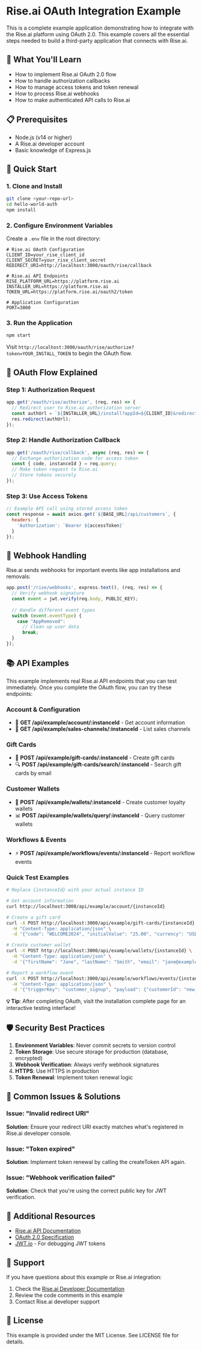 # Rise.ai OAuth Integration Example

This is a complete example application demonstrating how to integrate with the Rise.ai platform using OAuth 2.0. This example covers all the essential steps needed to build a third-party application that connects with Rise.ai.

## 🎯 What You'll Learn

- How to implement Rise.ai OAuth 2.0 flow
- How to handle authorization callbacks
- How to manage access tokens and token renewal
- How to process Rise.ai webhooks
- How to make authenticated API calls to Rise.ai

## 📋 Prerequisites

- Node.js (v14 or higher)
- A Rise.ai developer account
- Basic knowledge of Express.js

## 🚀 Quick Start

### 1. Clone and Install

```bash
git clone <your-repo-url>
cd hello-world-auth
npm install
```

### 2. Configure Environment Variables

Create a `.env` file in the root directory:

```env
# Rise.ai OAuth Configuration
CLIENT_ID=your_rise_client_id
CLIENT_SECRET=your_rise_client_secret
REDIRECT_URI=http://localhost:3000/oauth/rise/callback

# Rise.ai API Endpoints
RISE_PLATFORM_URL=https://platform.rise.ai
INSTALLER_URL=https://platform.rise.ai
TOKEN_URL=https://platform.rise.ai/oauth2/token

# Application Configuration
PORT=3000
```

### 3. Run the Application

```bash
npm start
```

Visit `http://localhost:3000/oauth/rise/authorize?token=YOUR_INSTALL_TOKEN` to begin the OAuth flow.

## 🔄 OAuth Flow Explained

### Step 1: Authorization Request
```javascript
app.get('/oauth/rise/authorize', (req, res) => {
  // Redirect user to Rise.ai authorization server
  const authUrl = `${INSTALLER_URL}/install?appId=${CLIENT_ID}&redirectUrl=${REDIRECT_URI}&token=${token}`;
  res.redirect(authUrl);
});
```

### Step 2: Handle Authorization Callback
```javascript
app.get('/oauth/rise/callback', async (req, res) => {
  // Exchange authorization code for access token
  const { code, instanceId } = req.query;
  // Make token request to Rise.ai
  // Store tokens securely
});
```

### Step 3: Use Access Tokens
```javascript
// Example API call using stored access token
const response = await axios.get(`${BASE_URL}/api/customers`, {
  headers: {
    'Authorization': `Bearer ${accessToken}`
  }
});
```

## 🎣 Webhook Handling

Rise.ai sends webhooks for important events like app installations and removals:

```javascript
app.post('/rise/webhooks', express.text(), (req, res) => {
  // Verify webhook signature
  const event = jwt.verify(req.body, PUBLIC_KEY);
  
  // Handle different event types
  switch (event.eventType) {
    case "AppRemoved":
      // Clean up user data
      break;
  }
});
```

## 📚 API Examples

This example implements real Rise.ai API endpoints that you can test immediately. Once you complete the OAuth flow, you can try these endpoints:

### **Account & Configuration**
- 🏢 **GET /api/example/account/:instanceId** - Get account information
- 🏪 **GET /api/example/sales-channels/:instanceId** - List sales channels

### **Gift Cards**
- 🎁 **POST /api/example/gift-cards/:instanceId** - Create gift cards
- 🔍 **POST /api/example/gift-cards/search/:instanceId** - Search gift cards by email

### **Customer Wallets**
- 👤 **POST /api/example/wallets/:instanceId** - Create customer loyalty wallets
- 📊 **POST /api/example/wallets/query/:instanceId** - Query customer wallets

### **Workflows & Events**
- ⚡ **POST /api/example/workflows/events/:instanceId** - Report workflow events

### **Quick Test Examples**

```bash
# Replace {instanceId} with your actual instance ID

# Get account information
curl http://localhost:3000/api/example/account/{instanceId}

# Create a gift card
curl -X POST http://localhost:3000/api/example/gift-cards/{instanceId} \
  -H "Content-Type: application/json" \
  -d '{"code": "WELCOME2024", "initialValue": "25.00", "currency": "USD"}'

# Create customer wallet
curl -X POST http://localhost:3000/api/example/wallets/{instanceId} \
  -H "Content-Type: application/json" \
  -d '{"firstName": "Jane", "lastName": "Smith", "email": "jane@example.com", "initialValue": "50.00"}'

# Report a workflow event
curl -X POST http://localhost:3000/api/example/workflows/events/{instanceId} \
  -H "Content-Type: application/json" \
  -d '{"triggerKey": "customer_signup", "payload": {"customerId": "new_customer_123"}}'
```

**💡 Tip**: After completing OAuth, visit the installation complete page for an interactive testing interface!

## 🛡️ Security Best Practices

1. **Environment Variables**: Never commit secrets to version control
2. **Token Storage**: Use secure storage for production (database, encrypted)
3. **Webhook Verification**: Always verify webhook signatures
4. **HTTPS**: Use HTTPS in production
5. **Token Renewal**: Implement token renewal logic

## 🚨 Common Issues & Solutions

### Issue: "Invalid redirect URI"
**Solution**: Ensure your redirect URI exactly matches what's registered in Rise.ai developer console.

### Issue: "Token expired"
**Solution**: Implement token renewal by calling the createToken API again.

### Issue: "Webhook verification failed"
**Solution**: Check that you're using the correct public key for JWT verification.

## 📖 Additional Resources

- [Rise.ai API Documentation](https://platform.rise.ai/docs)
- [OAuth 2.0 Specification](https://tools.ietf.org/html/rfc6749)
- [JWT.io](https://jwt.io) - For debugging JWT tokens

## 🤝 Support

If you have questions about this example or Rise.ai integration:

1. Check the [Rise.ai Developer Documentation](https://platform.rise.ai/docs)
2. Review the code comments in this example
3. Contact Rise.ai developer support

## 📄 License

This example is provided under the MIT License. See LICENSE file for details. 